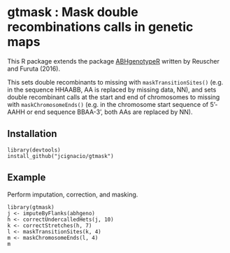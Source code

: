 # gtmask : Mask double recombinations calls in genetic maps

This R package extends the package [ABHgenotypeR](https://github.com/StefanReuscher/ABHgenotypeR/) written by Reuscher and Furuta (2016).

This sets double recombinants to missing with `maskTransitionSites()` (e.g. in the sequence HHAABB, AA is replaced by missing data, NN), and sets double recombinant calls at the start and end of chromosomes to missing with `maskChromosomeEnds()` (e.g. in the chromosome start sequence of 5’-AAHH or end sequence BBAA-3’, both AAs are replaced by NN).

## Installation

```
library(devtools)
install_github("jcignacio/gtmask")
```

## Example

Perform imputation, correction, and masking.

```
library(gtmask)
j <- imputeByFlanks(abhgeno)
h <- correctUndercalledHets(j, 10)
k <- correctStretches(h, 7)
l <- maskTransitionSites(k, 4)
m <- maskChromosomeEnds(l, 4)
m
```
